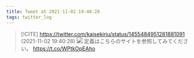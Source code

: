 ```yaml
---
title: Tweet at 2021-11-02 19:40:28
tags: twitter_log
---
```


> [!CITE] https://twitter.com/kaisekiriu/status/1455484951281881091 (2021-11-02 19:40:28)
> ![](https://twitter.com/kaisekiriu/status/1455484951281881091)
> 定義はこちらのサイトを参照してみてください。
> https://t.co/WPtkOpEAho
